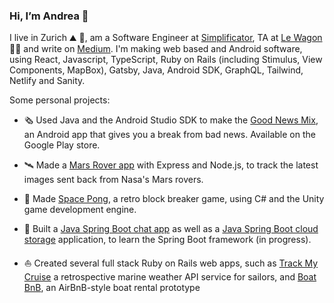 ### Hi, I’m Andrea 👋

I live in Zurich ⛰ 🍫, am a Software Engineer at [Simplificator](https://www.simplificator.com), TA at [Le Wagon](https://www.lewagon.com) 🙇‍♀️ and write on [Medium](https://medium.com/@_andrea). I'm making web based and Android software, using React, Javascript, TypeScript, Ruby on Rails (including Stimulus, View Components, MapBox), Gatsby, Java, Android SDK, GraphQL, Tailwind, Netlify and Sanity. 

Some personal projects:

* 🗞 Used Java and the Android Studio SDK to make the [Good News Mix](https://play.google.com/store/apps/details?id=com.rollmopsgames.guardianapp2020), an Android app that gives you a break from bad news. Available on the Google Play store.

* 🛰 Made a [Mars Rover app](https://github.com/pinefoambath/mars-rover-express-app) with Express and Node.js, to track the latest images sent back from Nasa's Mars rovers.

* 🚀  Made [Space Pong](https://rollmopsgames.itch.io/spacepong), a retro block breaker game, using C# and the Unity game development engine.

* 🍃 Built a [Java Spring Boot chat app](https://github.com/pinefoambath/demo) as well as a [Java Spring Boot cloud storage](https://github.com/pinefoambath/cloudstorage) application, to learn the Spring Boot framework (in progress). 

* ⛵ Created several full stack Ruby on Rails web apps, such as [Track My Cruise](http://www.trackmycruise.com) a retrospective marine weather API service for sailors, and [Boat BnB](https://airbnb-pinefoambath.herokuapp.com), an AirBnB-style boat rental prototype
